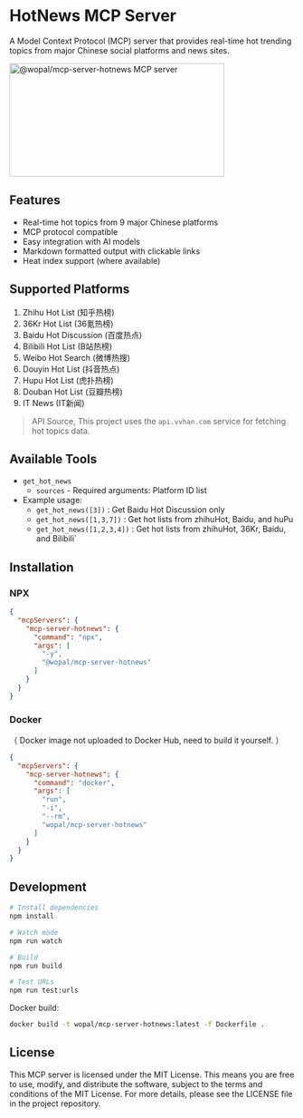 # HotNews MCP Server

A Model Context Protocol (MCP) server that provides real-time hot trending topics from major Chinese social platforms and news sites.

<a href="https://glama.ai/mcp/servers/hmr0lo8sa3"><img width="380" height="200" src="https://glama.ai/mcp/servers/hmr0lo8sa3/badge" alt="@wopal/mcp-server-hotnews MCP server" /></a>

## Features

- Real-time hot topics from 9 major Chinese platforms
- MCP protocol compatible
- Easy integration with AI models
- Markdown formatted output with clickable links
- Heat index support (where available)

## Supported Platforms

1. Zhihu Hot List (知乎热榜)
2. 36Kr Hot List (36氪热榜)
3. Baidu Hot Discussion (百度热点)
4. Bilibili Hot List (B站热榜)
5. Weibo Hot Search (微博热搜)
6. Douyin Hot List (抖音热点)
7. Hupu Hot List (虎扑热榜)
8. Douban Hot List (豆瓣热榜)
9. IT News (IT新闻)

> API Source, This project uses the `api.vvhan.com` service for fetching hot topics data.

## Available Tools
- `get_hot_news`
  - `sources` - Required arguments: Platform ID list
- Example usage:
  - `get_hot_news([3])` : Get Baidu Hot Discussion only
  - `get_hot_news([1,3,7])` : Get hot lists from zhihuHot, Baidu, and huPu
  - `get_hot_news([1,2,3,4])` : Get hot lists from zhihuHot, 36Kr, Baidu, and Bilibili`

## Installation

### NPX

```json
{
  "mcpServers": {
    "mcp-server-hotnews": {
      "command": "npx",
      "args": [
        "-y",
        "@wopal/mcp-server-hotnews"
      ]
    }
  }
}
```

### Docker 
（ Docker image not uploaded to Docker Hub, need to build it yourself. ）

```json
{
  "mcpServers": {
    "mcp-server-hotnews": {
      "command": "docker",
      "args": [
        "run",
        "-i",
        "--rm",
        "wopal/mcp-server-hotnews"
      ]
    }
  }
}
```

## Development

```bash
# Install dependencies
npm install

# Watch mode
npm run watch

# Build
npm run build

# Test URLs
npm run test:urls
```

Docker build:

```bash
docker build -t wopal/mcp-server-hotnews:latest -f Dockerfile .
```

## License

This MCP server is licensed under the MIT License. This means you are free to use, modify, and distribute the software, subject to the terms and conditions of the MIT License. For more details, please see the LICENSE file in the project repository.
